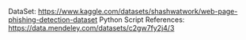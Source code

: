 DataSet: https://www.kaggle.com/datasets/shashwatwork/web-page-phishing-detection-dataset
Python Script References: https://data.mendeley.com/datasets/c2gw7fy2j4/3
